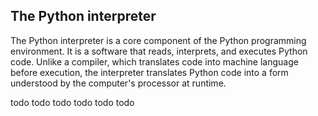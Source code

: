## The Python interpreter

The Python interpreter is a core component of the Python programming environment. It is a software that reads, interprets, and executes Python code. Unlike a compiler, which translates code into machine language before execution, the interpreter translates Python code into a form understood by the computer's processor at runtime.

todo
todo
todo
todo
todo
todo
